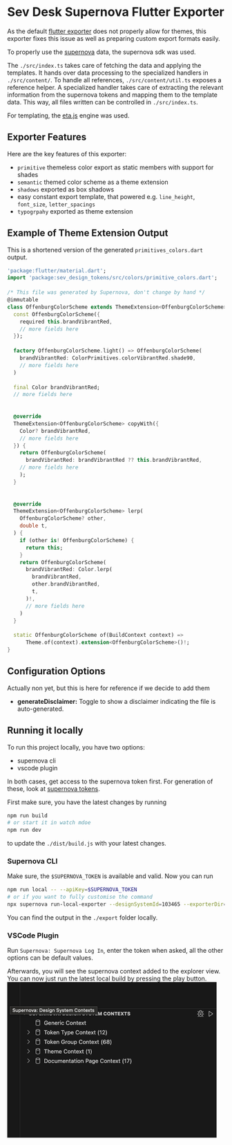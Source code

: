 # Sev Desk Supernova Flutter Exporter

As the default [flutter exporter] does not properly allow for themes,
this exporter fixes this issue as well as preparing custom export formats easily.

To properly use the [supernova] data, the supernova sdk was used.

The `./src/index.ts` takes care of fetching the data and applying the templates.
It hands over data processing to the specialized handlers in `./src/content/`.
To handle all references, `./src/content/util.ts` exposes a reference helper.
A specialized handler takes care of extracting the relevant information from
the supernova tokens and mapping them to the template data.
This way, all files written can be controlled in `./src/index.ts`.

For templating, the [eta.js] engine was used.

## Exporter Features

Here are the key features of this exporter:

- `primitive` themeless color export as static members with support for shades
- `semantic` themed color scheme as a theme extension
- `shadows` exported as box shadows
- easy constant export template, that powered e.g.
`line_height`, `font_size`, `letter_spacings`
- `typogrpahy` exported as theme extension

## Example of Theme Extension Output

This is a shortened version of the generated `primitives_colors.dart` output.

```dart
'package:flutter/material.dart';
import 'package:sev_design_tokens/src/colors/primitive_colors.dart';

/* This file was generated by Supernova, don't change by hand */
@immutable
class OffenburgColorScheme extends ThemeExtension<OffenburgColorScheme> {
  const OffenburgColorScheme({
    required this.brandVibrantRed,
    // more fields here
  });

  factory OffenburgColorScheme.light() => OffenburgColorScheme(
    brandVibrantRed: ColorPrimitives.colorVibrantRed.shade90,
    // more fields here
  )

  final Color brandVibrantRed;
  // more fields here


  @override
  ThemeExtension<OffenburgColorScheme> copyWith({
    Color? brandVibrantRed,
    // more fields here
  }) {
    return OffenburgColorScheme(
      brandVibrantRed: brandVibrantRed ?? this.brandVibrantRed,
    // more fields here
    );
  }


  @override
  ThemeExtension<OffenburgColorScheme> lerp(
    OffenburgColorScheme? other,
    double t,
  ) {
    if (other is! OffenburgColorScheme) {
      return this;
    }
    return OffenburgColorScheme(
      brandVibrantRed: Color.lerp(
        brandVibrantRed,
        other.brandVibrantRed,
        t,
      )!,
      // more fields here
    )
  }

  static OffenburgColorScheme of(BuildContext context) =>
      Theme.of(context).extension<OffenburgColorScheme>()!;
}
```

## Configuration Options

Actually non yet, but this is here for reference if we decide to add them

- **generateDisclaimer:** Toggle to show a disclaimer indicating the file is auto-generated.

## Running it locally

To run this project locally, you have two options:
- supernova cli
- vscode plugin

In both cases, get access to the supernova token first. For generation of these, look at [supernova tokens].

First make sure, you have the latest changes by running
```sh
npm run build
# or start it in watch mdoe
npm run dev
```
to update the `./dist/build.js` with your latest changes.

### Supernova CLI

Make sure, the `$SUPERNOVA_TOKEN` is available and valid. Now you can run
```sh
npm run local -- --apiKey=$SUPERNOVA_TOKEN
# or if you want to fully customise the command
npx supernova run-local-exporter --designSystemId=103465 --exporterDir=. --outputDir=export --apiKey=$SUPERNOVA_TOKEN --allowOverridingOutput
```

You can find the output in the `./export` folder locally.

### VSCode Plugin

Run `Supernova: Supernova Log In`, enter the token when asked, all the other options can be default values.

Afterwards, you will see the supernova context added to the explorer view.
You can now just run the latest local build by pressing the play button.
![supernova example](./docs/vscode-example.png)

[supernova]: https://www.supernova.io
[supernova sdk]: https://developers.supernova.io/latest/
[supernova tokens]: https://cloud.supernova.io/user-profile/authentication
[supernova cli]: https://www.npmjs.com/package/@supernovaio/cli
[supernova VSCode Plugin]: https://marketplace.visualstudio.com/items?itemName=SupernovaIO.pulsar-vsc-extension
[flutter exporter]: https://github.com/Supernova-Studio/exporter-flutter
[eta.js]: https://eta.js.org